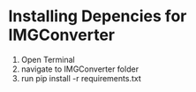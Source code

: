 # Installing Depencies for IMGConverter
1. Open Terminal
2. navigate to IMGConverter folder
3. run pip install -r requirements.txt
